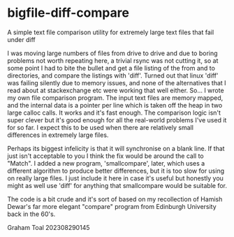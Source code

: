 # bigfile-diff-compare
A simple text file comparison utility for extremely large text files that fail under diff

  I was moving large numbers of files from drive to drive and due to boring
  problems not worth repeating here, a trivial rsync was not cutting it, so at
  some point I had to bite the bullet and get a file listing of the from and
  to directories, and compare the listings with 'diff'.  Turned out that linux 'diff' was failing
  silently due to memory issues, and none of the alternatives that I read
  about at stackexchange etc were working that well either.  So... I wrote
  my own file comparison program.  The input text files are memory mapped,
  and the internal data is a pointer per line which is taken off the heap
  in two large calloc calls.  It works and it's fast enough.  The comparison
  logic isn't super clever but it's good enough for all the real-world
  problems I've used it for so far.  I expect this to be used when there
  are relatively small differences in extremely large files.

  Perhaps its biggest infelicity is that it will synchronise on a blank line.
  If that just isn't acceptable to you I think the fix would be around the
  call to "Match".  I added a new program, 'smallcompare', later, which uses
  a different algorithm to produce better differences, but it is too slow for
  using on really large files.  I just include it here in case it's useful
  but honestly you might as well use 'diff' for anything that smallcompare
  would be suitable for.

  The code is a bit crude and it's sort of based on my recollection of
  Hamish Dewar's far more elegant "compare" program from Edinburgh University
  back in the 60's.

  Graham Toal  202308290145
